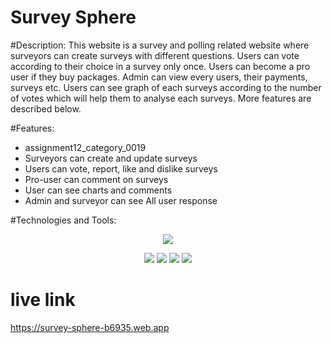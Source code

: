 # Survey Sphere

#Description:
This website is a survey and polling related website where surveyors can create surveys with different questions. Users can vote according to their choice in a survey only once. Users can become a pro user if they buy packages. Admin can view every users, their payments, surveys etc. Users can see graph of each surveys according to the number of votes which will help them to analyse each surveys. More features are described below.

#Features:
* assignment12_category_0019
* Surveyors can create and update surveys
* Users can vote, report, like and dislike surveys
* Pro-user can comment on surveys
* User can see charts and comments
* Admin and surveyor can see All user response

#Technologies and Tools:
<p align="center">
  <a href="https://skillicons.dev">
    <img src="https://skillicons.dev/icons?i=html,tailwind,js,react,mongodb,nodejs,express,firebase,vercel,materialui" />
  </a>
</p>

 
<div align="center">
  <img src="https://img.shields.io/badge/daisyui-5A0EF8?style=for-the-badge&logo=daisyui&logoColor=white">
  <img src="https://img.shields.io/badge/React%20Hook%20Form-%23EC5990.svg?style=for-the-badge&logo=react-hook-form&logoColor=white" />
  <img src="https://img.shields.io/badge/-React%20Query-FF4154?style=for-the-badge&logo=react%20query&logoColor=white" />
  <img src="https://img.shields.io/badge/JWT-black?style=for-the-badge&logo=JSON%20web%20tokens" />
</div>
  


# live link
https://survey-sphere-b6935.web.app



